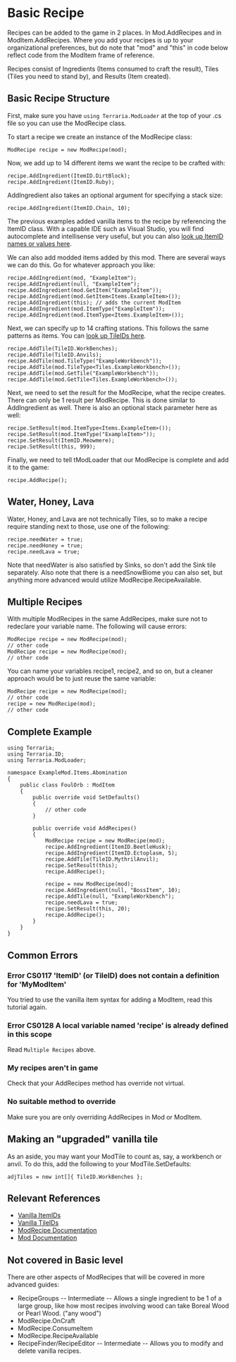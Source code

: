 # Basic Recipe
Recipes can be added to the game in 2 places. In Mod.AddRecipes and in ModItem.AddRecipes. Where you add your recipes is up to your organizational preferences, but do note that "mod" and "this" in code below reflect code from the ModItem frame of reference. 

Recipes consist of Ingredients (Items consumed to craft the result), Tiles (Tiles you need to stand by), and Results (Item created).
## Basic Recipe Structure
First, make sure you have `using Terraria.ModLoader` at the top of your .cs file so you can use the ModRecipe class.

To start a recipe we create an instance of the ModRecipe class:

    ModRecipe recipe = new ModRecipe(mod);
Now, we add up to 14 different items we want the recipe to be crafted with:

    recipe.AddIngredient(ItemID.DirtBlock);
    recipe.AddIngredient(ItemID.Ruby);
AddIngredient also takes an optional argument for specifying a stack size:

    recipe.AddIngredient(ItemID.Chain, 10);
The previous examples added vanilla items to the recipe by referencing the ItemID class. With a capable IDE such as Visual Studio, you will find autocomplete and intellisense very useful, but you can also [look up ItemID names or values here](https://github.com/bluemagic123/tModLoader/wiki/Vanilla-Item-IDs). 

We can also add modded items added by this mod. There are several ways we can do this. Go for whatever approach you like:

    recipe.AddIngredient(mod, "ExampleItem");
    recipe.AddIngredient(null, "ExampleItem");
    recipe.AddIngredient(mod.GetItem("ExampleItem"));
    recipe.AddIngredient(mod.GetItem<Items.ExampleItem>());
    recipe.AddIngredient(this); // adds the current ModItem
    recipe.AddIngredient(mod.ItemType("ExampleItem"));
    recipe.AddIngredient(mod.ItemType<Items.ExampleItem>());

Next, we can specify up to 14 crafting stations. This follows the same patterns as items. You can [look up TileIDs here](https://github.com/bluemagic123/tModLoader/wiki/Vanilla-Tile-IDs).

    recipe.AddTile(TileID.WorkBenches);
    recipe.AddTile(TileID.Anvils);
    recipe.AddTile(mod.TileType("ExampleWorkbench"));
    recipe.AddTile(mod.TileType<Tiles.ExampleWorkbench>());
    recipe.AddTile(mod.GetTile("ExampleWorkbench"));
    recipe.AddTile(mod.GetTile<Tiles.ExampleWorkbench>());
Next, we need to set the result for the ModRecipe, what the recipe creates. There can only be 1 result per ModRecipe. This is done similar to AddIngredient as well. There is also an optional stack parameter here as well:

    recipe.SetResult(mod.ItemType<Items.ExampleItem>());
    recipe.SetResult(mod.ItemType("ExampleItem>"));
    recipe.SetResult(ItemID.Meowmere);
    recipe.SetResult(this, 999);
Finally, we need to tell tModLoader that our ModRecipe is complete and add it to the game:

    recipe.AddRecipe();

## Water, Honey, Lava
Water, Honey, and Lava are not technically Tiles, so to make a recipe require standing next to those, use one of the following:

    recipe.needWater = true;
    recipe.needHoney = true;
    recipe.needLava = true;
Note that needWater is also satisfied by Sinks, so don't add the Sink tile separately. Also note that there is a needSnowBiome you can also set, but anything more advanced would utilize ModRecipe.RecipeAvailable.

## Multiple Recipes
With multiple ModRecipes in the same AddRecipes, make sure not to redeclare your variable name. The following will cause errors: 

    ModRecipe recipe = new ModRecipe(mod);
    // other code
    ModRecipe recipe = new ModRecipe(mod);
    // other code
You can name your variables recipe1, recipe2, and so on, but a cleaner approach would be to just reuse the same variable:

    ModRecipe recipe = new ModRecipe(mod);
    // other code
    recipe = new ModRecipe(mod);
    // other code
## Complete Example
    using Terraria;
    using Terraria.ID;
    using Terraria.ModLoader;
    
    namespace ExampleMod.Items.Abomination
    {
    	public class FoulOrb : ModItem
    	{
    		public override void SetDefaults()
    		{
    			// other code
    		}
    
    		public override void AddRecipes()
    		{
    			ModRecipe recipe = new ModRecipe(mod);
    			recipe.AddIngredient(ItemID.BeetleHusk);
    			recipe.AddIngredient(ItemID.Ectoplasm, 5);
    			recipe.AddTile(TileID.MythrilAnvil);
    			recipe.SetResult(this);
    			recipe.AddRecipe();
    
    			recipe = new ModRecipe(mod);
    			recipe.AddIngredient(null, "BossItem", 10);
    			recipe.AddTile(null, "ExampleWorkbench");
    			recipe.needLava = true;
    			recipe.SetResult(this, 20);
    			recipe.AddRecipe();
    		}
    	}
    }

## Common Errors
### Error CS0117 'ItemID' (or TileID) does not contain a definition for 'MyModItem'
You tried to use the vanilla item syntax for adding a ModItem, read this tutorial again.
### Error CS0128 A local variable named 'recipe' is already defined in this scope
Read `Multiple Recipes` above.
### My recipes aren't in game
Check that your AddRecipes method has override not virtual.
### No suitable method to override
Make sure you are only overriding AddRecipes in Mod or ModItem.

## Making an "upgraded" vanilla tile
As an aside, you may want your ModTile to count as, say, a workbench or anvil. To do this, add the following to your ModTile.SetDefaults:

    adjTiles = new int[]{ TileID.WorkBenches };

## Relevant References
* [Vanilla ItemIDs](https://github.com/bluemagic123/tModLoader/wiki/Vanilla-Item-IDs)
* [Vanilla TileIDs](https://github.com/bluemagic123/tModLoader/wiki/Vanilla-Tile-IDs)
* [ModRecipe Documentation](http://bluemagic123.github.io/tModLoader/html/class_terraria_1_1_mod_loader_1_1_mod_recipe.html)
* [Mod Documentation](http://bluemagic123.github.io/tModLoader/html/class_terraria_1_1_mod_loader_1_1_mod.html)

## Not covered in Basic level
There are other aspects of ModRecipes that will be covered in more advanced guides:
* RecipeGroups -- Intermediate -- Allows a single ingredient to be 1 of a large group, like how most recipes involving wood can take Boreal Wood or Pearl Wood. ("any wood")
* ModRecipe.OnCraft
* ModRecipe.ConsumeItem
* ModRecipe.RecipeAvailable
* RecipeFinder/RecipeEditor -- Intermediate -- Allows you to modify and delete vanilla recipes.